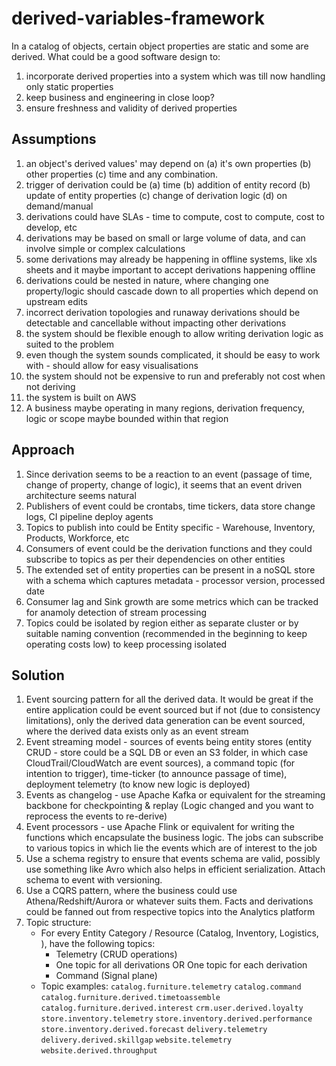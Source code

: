 # derived-variables-framework
In a catalog of objects, certain object properties are static and some are derived. What could be a good software design to:
1. incorporate derived properties into a system which was till now handling only static properties
2. keep business and engineering in close loop?
2. ensure freshness and validity of derived properties
## Assumptions
1. an object's derived values' may depend on (a) it's own properties (b) other properties (c) time and any combination.
2. trigger of derivation could be (a) time (b) addition of entity record (b) update of entity properties (c) change of derivation logic (d) on demand/manual
3. derivations could have SLAs - time to compute, cost to compute, cost to develop, etc
4. derivations may be based on small or large volume of data, and can involve simple or complex calculations
5. some derivations may already be happening in offline systems, like xls sheets and it maybe important to accept derivations happening offline
6. derivations could be nested in nature, where changing one property/logic should cascade down to all properties which depend on upstream edits
7. incorrect derivation topologies and runaway derivations should be detectable and cancellable without impacting other derivations
8. the system should be flexible enough to allow writing derivation logic as suited to the problem
9. even though the system sounds complicated, it should be easy to work with - should allow for easy visualisations
10. the system should not be expensive to run and preferably not cost when not deriving
11. the system is built on AWS
12. A business maybe operating in many regions, derivation frequency, logic or scope maybe bounded within that region
## Approach
1. Since derivation seems to be a reaction to an event (passage of time, change of property, change of logic), it seems that an event driven architecture seems natural
2. Publishers of event could be crontabs, time tickers, data store change logs, CI pipeline deploy agents
3. Topics to publish into could be Entity specific - Warehouse, Inventory, Products, Workforce, etc
4. Consumers of event could be the derivation functions and they could subscribe to topics as per their dependencies on other entities
5. The extended set of entity properties can be present in a noSQL store with a schema which captures metadata - processor version, processed date
6. Consumer lag and Sink growth are some metrics which can be tracked for anamoly detection of stream processing
7. Topics could be isolated by region either as separate cluster or by suitable naming convention (recommended in the beginning to keep operating costs low) to keep processing isolated

## Solution
1. Event sourcing pattern for all the derived data. It would be great if the entire application could be event sourced but if not (due to consistency limitations), only the derived data generation can be event sourced, where the derived data exists only as an event stream
2. Event streaming model - sources of events being entity stores (entity CRUD - store could be a SQL DB or even an S3 folder, in which case CloudTrail/CloudWatch are event sources), a command topic (for intention to trigger), time-ticker (to announce passage of time), deployment telemetry (to know new logic is deployed)
3. Events as changelog - use Apache Kafka or equivalent for the streaming backbone for checkpointing & replay (Logic changed and you want to reprocess the events to re-derive)
4. Event processors - use Apache Flink or equivalent for writing the functions which encapsulate the business logic. The jobs can subscribe to various topics in which lie the events which are of interest to the job
5. Use a schema registry to ensure that events schema are valid, possibly use something like Avro which also helps in efficient serialization. Attach schema to event with versioning.
6. Use a CQRS pattern, where the business could use Athena/Redshift/Aurora or whatever suits them. Facts and derivations could be fanned out from respective topics into the Analytics platform
7. Topic structure:
   - For every Entity Category / Resource (Catalog, Inventory, Logistics, ), have the following topics:
     - Telemetry (CRUD operations)
     - One topic for all derivations OR One topic for each derivation
     - Command (Signal plane)
   - Topic examples:
   `catalog.furniture.telemetry`
   `catalog.command`
   `catalog.furniture.derived.timetoassemble`
   `catalog.furniture.derived.interest`
   `crm.user.derived.loyalty`
   `store.inventory.telemetry`
   `store.inventory.derived.performance`
   `store.inventory.derived.forecast`
   `delivery.telemetry`
   `delivery.derived.skillgap`
   `website.telemetry`
   `website.derived.throughput`
   

